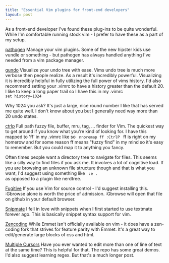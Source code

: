 ```yaml
---
title: "Essential Vim plugins for front-end developers"
layout: post
---
```


As a front-end developer I've found these plug-ins to be quite wonderful. While
I'm comfortable running stock vim - I prefer to have these as a part of my
setup.

[pathogen](https://github.com/tpope/vim-pathogen/ "Pathogen - Manage your vim plugins")
Manage your vim plugins. Some of the new hipster kids use vundle or something -
but pathogen has always handled anything I've needed from a vim package manager.

[gundo](https://github.com/sjl/gundo.vim/ "Gundo - Visualize your history")
Visualize your undo tree with ease. Vims undo tree is much more verbose then people realize. 
As a result it's incredibly powerful.  Visualizing it is incredibly helpful in
fully utilizing the full power of vims history. I'd also recommend setting your
.vimrc to have a history greater than the default 20. I like to keep a long
paper trail so I have this in my .vimrc
<code>
  set history=1024
</code>

Why 1024 you ask? It's just a large, nice round number I like that has served me
quite well. I don't know about you but I generally need way more than 20 undo
states. 

[ctrlp](https://github.com/kien/ctrlp.vim/ "ctrlp - fuzzy finder")
Full path fuzzy file, buffer, mru, tag, ... finder for Vim. The quickest way to
get around if you know what you're kind of looking for. 
I have this mapped to 'ff' in my .vimrc like so
<code>
  nnoremap ff :CtrlP<CR>
</code>
ff is right on my homerow and for some reason ff means "fuzzy find" in my mind
so it's easy to remember. But you could map it to anything you fancy.

Often times people want a directory tree to navigate for files. 
This seems like a silly way to find files if you ask me. It involves a lot of cognitive load. 
If you are browsing an unknown file structure though and that is what you want, I'd
suggest using something like 
<code>
:e .
</code>
as opposed to a plugin like nerdtree.

[Fugitive](https://github.com/tpope/vim-fugitive, "Fugitive - a Git wrapper for Vim")
If you use Vim for source control - I'd suggest installing this. :Gbrowse alone
is worth the price of admission. :Gbrowse will open that file on github in your
default browser.

[Snipmate](https://github.com/garbas/vim-snipmate, "Snippets for Vim")
I fell in love with snippets when I first started to use textmate forever ago.
This is basically snippet syntax support for vim. 

[Zencoding](https://github.com/mattn/zencoding-vim, "Vim port of Emmet")
While Emmet isn't officially available on vim - it does have a zen-coding fork
that strives for feature parity with Emmet. It's a great way to edit/generate
large blocks of css and html.

[Multiple Cursors](https://github.com/terryma/vim-multiple-cursors, "Multiple
Cursors")
Have you ever wanted to edit more than one of line of text at the same time?
This is helpful for that. The repo has some great demos. I'd also suggest
learning regex. But that's a much longer post. 
